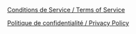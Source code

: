 [Conditions de Service / Terms of Service](TermsofService.md)

[Politique de confidentialité / Privacy Policy](PrivacyPage.md)
